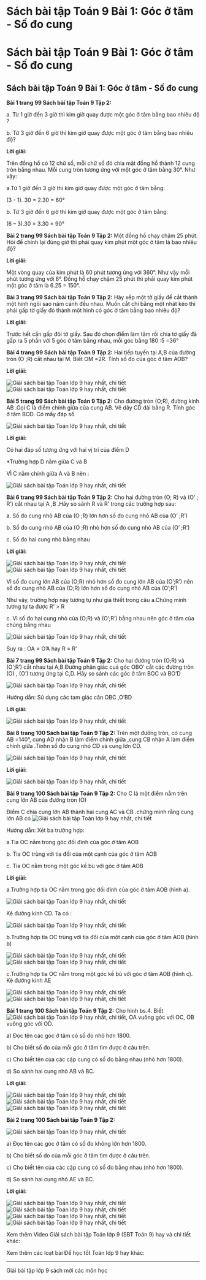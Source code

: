 # Sách bài tập Toán 9 Bài 1: Góc ở tâm - Số đo cung

# Sách bài tập Toán 9 Bài 1: Góc ở tâm - Số đo cung

## Sách bài tập Toán 9 Bài 1: Góc ở tâm - Số đo cung

**Bài 1 trang 99 Sách bài tập Toán 9 Tập 2:**

a. Từ 1 giờ đến 3 giờ thì kim giờ quay được một góc ở tâm bằng bao nhiêu độ ? 

b. Từ 3 giờ đến 6 giờ thì kim giờ quay được một góc ở tâm bằng bao nhiêu độ? 

**Lời giải:**

Trên đồng hồ có 12 chữ số, mỗi chữ số đó chia mặt đồng hồ thành 12 cung tròn bằng nhau. Mỗi cung tròn tương ứng với một góc ở tâm bằng 30°. Như vậy: 

a.Từ 1 giờ đến 3 giờ thì kim giờ quay được một góc ở tâm bằng:

(3 - 1). 30 = 2.30 = 60°

b. Từ 3 giờ đến 6 giờ thì kim giờ quay được một góc ở tâm bằng:

(6 – 3).30 = 3.30 = 90°

**Bài 2 trang 99 Sách bài tập Toán 9 Tập 2:** Một đồng hồ chạy chậm 25 phút. Hỏi để chỉnh lại đúng giờ thì phải quay kim phút một góc ở tâm là bao nhiêu độ? 

**Lời giải:**

Một vòng quay của kim phút là 60 phút tương ứng với 360°. Như vậy mỗi phút tương ứng với 6°. Đồng hồ chạy chậm 25 phút thì phải quay kim phút một góc ở tâm là 6.25 = 150°.

**Bài 3 trang 99 Sách bài tập Toán 9 Tập 2:** Hãy xếp một tờ giấy để cắt thành một hình ngôi sao năm cánh đều nhau. Muốn cắt chỉ bằng một nhát kéo thì phải gấp tờ giấy đó thành một hình có góc ở tâm bằng bao nhiêu độ? 

**Lời giải:**

Trước hết cần gấp đôi tờ giấy. Sau đó chọn điểm làm tâm rồi chia tờ giấy đã gấp ra 5 phần với 5 góc ở tâm bằng nhau, mỗi góc bằng 180 :5 =36°

**Bài 4 trang 99 Sách bài tập Toán 9 Tập 2:** Hai tiếp tuyến tại A,B của đường tròn (O ;R) cắt nhau tại M. Biết OM =2R. Tính số đo của góc ở tâm AOB? 

**Lời giải:**

![Giải sách bài tập Toán lớp 9 hay nhất, chi tiết](https://vietjack.com/giai-sbt-toan-9/images/bai-4-trang-99-sach-bai-tap-toan-9-tap-2-1.PNG) ![Giải sách bài tập Toán lớp 9 hay nhất, chi tiết](https://vietjack.com/giai-sbt-toan-9/images/bai-4-trang-99-sach-bai-tap-toan-9-tap-2-2.PNG)

**Bài 5 trang 99 Sách bài tập Toán 9 Tập 2:** Cho đường tròn (O;R), đường kính AB .Gọi C là điểm chính giữa của cung AB. Vẽ dây CD dài bằng R. Tính góc ở tâm BOD. Có mấy đáp số 

![Giải sách bài tập Toán lớp 9 hay nhất, chi tiết](https://vietjack.com/giai-sbt-toan-9/images/bai-5-trang-99-sach-bai-tap-toan-9-tap-2-1.PNG)

**Lời giải:**

Có hai đáp số tương ứng với hai vị trí của điểm D 

*Trường hợp D nằm giữa C và B

VÌ C nằm chính giữa A và B nên : 

![Giải sách bài tập Toán lớp 9 hay nhất, chi tiết](https://vietjack.com/giai-sbt-toan-9/images/bai-5-trang-99-sach-bai-tap-toan-9-tap-2-11.PNG)

**Bài 6 trang 99 Sách bài tập Toán 9 Tập 2:** Cho hai đường tròn (O; R) và (O’ ; R’) cắt nhau tại A ,B .Hãy so sánh R và R’ trong các trường hợp sau: 

a. Số đo cung nhỏ AB của (O ;R) lớn hơn số đo cung nhỏ AB của (O’ ;R’)

b. Số đo cung nhỏ AB của (O ;R) nhỏ hơn số đo cung nhỏ AB của (O’ ;R’)

c. Số đo hai cung nhỏ bằng nhau

**Lời giải:**

![Giải sách bài tập Toán lớp 9 hay nhất, chi tiết](https://vietjack.com/giai-sbt-toan-9/images/bai-6-trang-99-sach-bai-tap-toan-9-tap-2-3.PNG) ![Giải sách bài tập Toán lớp 9 hay nhất, chi tiết](https://vietjack.com/giai-sbt-toan-9/images/bai-6-trang-99-sach-bai-tap-toan-9-tap-2-1.PNG)

Vì số đo cung lớn AB của (O;R) nhỏ hơn số đo cung lớn AB của (O’;R’) nên số đo cung nhỏ AB của (O;R) lớn hơn số đo cung nhỏ AB của (O’;R’) 

Như vậy, trường hợp này tương tự như giả thiết trong câu a.Chứng minh tương tự ta được R’ > R 

c. Vì số đo hai cung nhỏ của (O;R) và (O’;R’) bằng nhau nên góc ở tâm của chúng bằng nhau

![Giải sách bài tập Toán lớp 9 hay nhất, chi tiết](https://vietjack.com/giai-sbt-toan-9/images/bai-6-trang-99-sach-bai-tap-toan-9-tap-2-2.PNG)

Suy ra : OA = O’A hay R = R’

**Bài 7 trang 99 Sách bài tập Toán 9 Tập 2:** Cho hai đường tròn (O;R) và (O’;R’) cắt nhau tại A,B.Đường phân giác cuả góc OBO’ cắt các đường tròn (O) , (O’) tương ứng tại C,D. Hãy so sánh các góc ở tâm BOC và BO’D

![Giải sách bài tập Toán lớp 9 hay nhất, chi tiết](https://vietjack.com/giai-sbt-toan-9/images/bai-7-trang-99-sach-bai-tap-toan-9-tap-2-1.PNG)

Hướng dẫn: Sử dụng các tam giác cân OBC ,O’BD

**Lời giải:**

![Giải sách bài tập Toán lớp 9 hay nhất, chi tiết](https://vietjack.com/giai-sbt-toan-9/images/bai-7-trang-99-sach-bai-tap-toan-9-tap-2-3.PNG)

**Bài 8 trang 100 Sách bài tập Toán 9 Tập 2:** Trên một đường tròn, có cung AB =140°, cung AD nhận B làm điểm chính giữa ,cung CB nhận A làm điểm chính giữa .Tínhn số đo cung nhỏ CD và cung lớn CD. 

![Giải sách bài tập Toán lớp 9 hay nhất, chi tiết](https://vietjack.com/giai-sbt-toan-9/images/bai-8-trang-100-sach-bai-tap-toan-9-tap-2-1.PNG)

**Lời giải:**

![Giải sách bài tập Toán lớp 9 hay nhất, chi tiết](https://vietjack.com/giai-sbt-toan-9/images/bai-8-trang-100-sach-bai-tap-toan-9-tap-2-2.PNG)

**Bài 9 trang 100 Sách bài tập Toán 9 Tập 2:** Cho C là một điểm nằm trên cung lớn AB của đường tròn (O) 

Điểm C chia cung lớn AB thành hai cung AC và CB .chứng minh rằng cung lớn AB có ![Giải sách bài tập Toán lớp 9 hay nhất, chi tiết](https://vietjack.com/giai-sbt-toan-9/images/bai-9-trang-100-sach-bai-tap-toan-9-tap-2-1.PNG)

Hướng dẫn: Xét ba trường hợp: 

a.Tia OC nằm trong góc đối đỉnh của góc ở tâm AOB

b. Tia OC trùng với tia đối của một cạnh của góc ở tâm AOB

c. Tia OC nằm trong một góc kề bù với góc ở tâm AOB

**Lời giải:**

a.Trường hợp tia OC nằm trong góc đối đỉnh của góc ở tâm AOB (hình a). 

![Giải sách bài tập Toán lớp 9 hay nhất, chi tiết](https://vietjack.com/giai-sbt-toan-9/images/bai-9-trang-100-sach-bai-tap-toan-9-tap-2-21.PNG)

Kẻ đường kính CD. Ta có : 

![Giải sách bài tập Toán lớp 9 hay nhất, chi tiết](https://vietjack.com/giai-sbt-toan-9/images/bai-9-trang-100-sach-bai-tap-toan-9-tap-2-2.PNG)

b.Trường hợp tia OC trùng với tia đối của một cạnh của góc ở tâm AOB (hình b)

![Giải sách bài tập Toán lớp 9 hay nhất, chi tiết](https://vietjack.com/giai-sbt-toan-9/images/bai-9-trang-100-sach-bai-tap-toan-9-tap-2-22.PNG) ![Giải sách bài tập Toán lớp 9 hay nhất, chi tiết](https://vietjack.com/giai-sbt-toan-9/images/bai-9-trang-100-sach-bai-tap-toan-9-tap-2-3.PNG)

c.Trường hợp tia OC nằm trong một góc kề bù với góc ở tâm AOB (hình c). Kẻ đường kính AE 

![Giải sách bài tập Toán lớp 9 hay nhất, chi tiết](https://vietjack.com/giai-sbt-toan-9/images/bai-9-trang-100-sach-bai-tap-toan-9-tap-2-23.PNG) ![Giải sách bài tập Toán lớp 9 hay nhất, chi tiết](https://vietjack.com/giai-sbt-toan-9/images/bai-9-trang-100-sach-bai-tap-toan-9-tap-2-231.PNG)

**Bài 1 trang 100 Sách bài tập Toán 9 Tập 2:** Cho hình bs.4. Biết ![Giải sách bài tập Toán lớp 9 hay nhất, chi tiết](https://vietjack.com/giai-sbt-toan-9/images/bai-1-trang-100-sach-bai-tap-toan-9-tap-2-4.PNG), OA vuông góc với OC, OB vuông góc với OD.

a) Đọc tên các góc ở tâm có số đo nhỏ hơn 1800.

b) Cho biết số đo của mỗi góc ở tâm tìm được ở câu trên.

c) Cho biết tên của các cặp cung có số đo bằng nhau (nhỏ hơn 1800).

d) So sánh hai cung nhỏ AB và BC.

**Lời giải:**

![Giải sách bài tập Toán lớp 9 hay nhất, chi tiết](https://vietjack.com/giai-sbt-toan-9/images/bai-1-trang-100-sach-bai-tap-toan-9-tap-2-5.PNG) ![Giải sách bài tập Toán lớp 9 hay nhất, chi tiết](https://vietjack.com/giai-sbt-toan-9/images/bai-1-trang-100-sach-bai-tap-toan-9-tap-2-2.PNG) ![Giải sách bài tập Toán lớp 9 hay nhất, chi tiết](https://vietjack.com/giai-sbt-toan-9/images/bai-1-trang-100-sach-bai-tap-toan-9-tap-2-3.PNG)

**Bài 2 trang 100 Sách bài tập Toán 9 Tập 2:**

![Giải sách bài tập Toán lớp 9 hay nhất, chi tiết](https://vietjack.com/giai-sbt-toan-9/images/bai-2-trang-100-sach-bai-tap-toan-9-tap-2-4.PNG)

a) Đọc tên các góc ở tâm có số đo không lớn hơn 1800.

b) Cho biết số đo của mỗi góc ở tâm tìm được ở câu trên.

c) Cho biết tên của các cặp cung có số đo bằng nhau (nhỏ hơn 1800).

d) So sánh hai cung nhỏ AE và BC.

**Lời giải:**

![Giải sách bài tập Toán lớp 9 hay nhất, chi tiết](https://vietjack.com/giai-sbt-toan-9/images/bai-2-trang-100-sach-bai-tap-toan-9-tap-2-5.PNG) ![Giải sách bài tập Toán lớp 9 hay nhất, chi tiết](https://vietjack.com/giai-sbt-toan-9/images/bai-2-trang-100-sach-bai-tap-toan-9-tap-2-2.PNG) ![Giải sách bài tập Toán lớp 9 hay nhất, chi tiết](https://vietjack.com/giai-sbt-toan-9/images/bai-2-trang-100-sach-bai-tap-toan-9-tap-2-21.PNG) ![Giải sách bài tập Toán lớp 9 hay nhất, chi tiết](https://vietjack.com/giai-sbt-toan-9/images/bai-2-trang-100-sach-bai-tap-toan-9-tap-2-6.PNG)

Xem thêm Video Giải sách bài tập Toán lớp 9 (SBT Toán 9) hay và chi tiết khác:

Xem thêm các loạt bài Để học tốt Toán lớp 9 hay khác:

* * *

Giải bài tập lớp 9 sách mới các môn học
